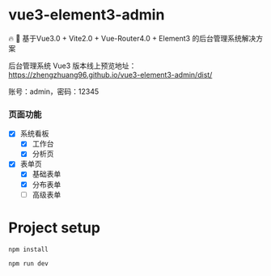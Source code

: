 # vue3-element3-admin
🔥 🎉 基于Vue3.0 + Vite2.0 + Vue-Router4.0 + Element3 的后台管理系统解决方案

后台管理系统 Vue3 版本线上预览地址：https://zhengzhuang96.github.io/vue3-element3-admin/dist/

账号：admin，密码：12345

### 页面功能

* [x] 系统看板
  * [x] 工作台
  * [x] 分析页
* [x] 表单页
  * [x] 基础表单
  * [x] 分布表单
  * [ ] 高级表单
<!-- * [ ] 列表页
  * [ ] 搜索列表
    * [ ] 搜索列表（文章）
    * [ ] 搜索列表（项目）
    * [ ] 搜索列表（应用）
  * [ ] 查询表单
  * [ ] 标准列表
  * [ ] 卡片列表
* [ ] 异常页
  * [ ] 403
  * [ ] 404
  * [ ] 500
* [ ] 个人页
  * [ ] 个人中心
  * [ ] 个人设置 -->

# Project setup

```
npm install

npm run dev
```